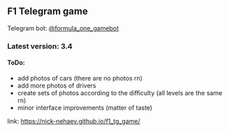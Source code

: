 ## F1 Telegram game 

Telegram bot: [@formula_one_gamebot](https://t.me/formula_one_gamebot)

### Latest version: 3.4
#### ToDo: 
- add photos of cars (there are no photos rn)
- add more photos of drivers
- create sets of photos according to the difficulty (all levels are the same rn)
- minor interface improvements (matter of taste)




link: https://nick-nehaev.github.io/f1_tg_game/
